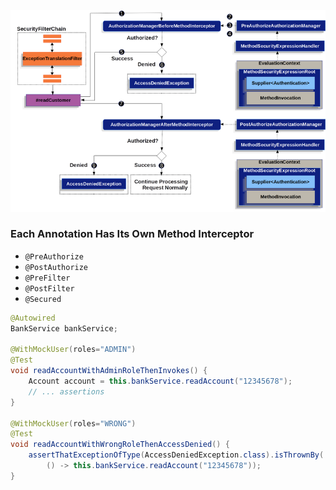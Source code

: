 ![img.png](img.png)  


### Each Annotation Has Its Own Method Interceptor
- `@PreAuthorize`
- `@PostAuthorize`
- `@PreFilter`
- `@PostFilter`
- `@Secured`



```java
@Autowired
BankService bankService;

@WithMockUser(roles="ADMIN")
@Test
void readAccountWithAdminRoleThenInvokes() {
    Account account = this.bankService.readAccount("12345678");
    // ... assertions
}

@WithMockUser(roles="WRONG")
@Test
void readAccountWithWrongRoleThenAccessDenied() {
    assertThatExceptionOfType(AccessDeniedException.class).isThrownBy(
        () -> this.bankService.readAccount("12345678"));
}
```